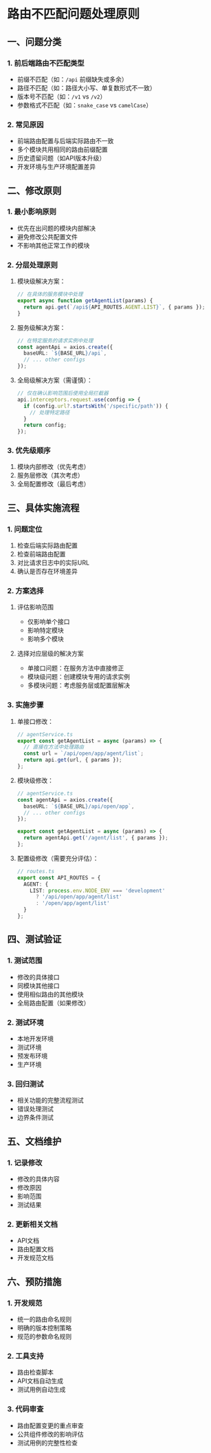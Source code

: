 # 路由不匹配问题处理原则

## 一、问题分类

### 1. 前后端路由不匹配类型
- 前缀不匹配（如：`/api` 前缀缺失或多余）
- 路径不匹配（如：路径大小写、单复数形式不一致）
- 版本号不匹配（如：`/v1` vs `/v2`）
- 参数格式不匹配（如：`snake_case` vs `camelCase`）

### 2. 常见原因
- 前端路由配置与后端实际路由不一致
- 多个模块共用相同的路由前缀配置
- 历史遗留问题（如API版本升级）
- 开发环境与生产环境配置差异

## 二、修改原则

### 1. 最小影响原则
- 优先在出问题的模块内部解决
- 避免修改公共配置文件
- 不影响其他正常工作的模块

### 2. 分层处理原则
1. 模块级解决方案：
   ```typescript
   // 在具体的服务模块中处理
   export async function getAgentList(params) {
     return api.get(`/api${API_ROUTES.AGENT.LIST}`, { params });
   }
   ```

2. 服务级解决方案：
   ```typescript
   // 在特定服务的请求实例中处理
   const agentApi = axios.create({
     baseURL: `${BASE_URL}/api`,
     // ... other configs
   });
   ```

3. 全局级解决方案（需谨慎）：
   ```typescript
   // 仅在确认影响范围后使用全局拦截器
   api.interceptors.request.use(config => {
     if (config.url?.startsWith('/specific/path')) {
       // 处理特定路径
     }
     return config;
   });
   ```

### 3. 优先级顺序
1. 模块内部修改（优先考虑）
2. 服务层修改（其次考虑）
3. 全局配置修改（最后考虑）

## 三、具体实施流程

### 1. 问题定位
1. 检查后端实际路由配置
2. 检查前端路由配置
3. 对比请求日志中的实际URL
4. 确认是否存在环境差异

### 2. 方案选择
1. 评估影响范围
   - 仅影响单个接口
   - 影响特定模块
   - 影响多个模块

2. 选择对应层级的解决方案
   - 单接口问题：在服务方法中直接修正
   - 模块级问题：创建模块专用的请求实例
   - 多模块问题：考虑服务层或配置层解决

### 3. 实施步骤
1. 单接口修改：
   ```typescript
   // agentService.ts
   export const getAgentList = async (params) => {
     // 直接在方法中处理路由
     const url = `/api/open/app/agent/list`;
     return api.get(url, { params });
   };
   ```

2. 模块级修改：
   ```typescript
   // agentService.ts
   const agentApi = axios.create({
     baseURL: `${BASE_URL}/api/open/app`,
     // ... other configs
   });
   
   export const getAgentList = async (params) => {
     return agentApi.get('/agent/list', { params });
   };
   ```

3. 配置级修改（需要充分评估）：
   ```typescript
   // routes.ts
   export const API_ROUTES = {
     AGENT: {
       LIST: process.env.NODE_ENV === 'development' 
         ? '/api/open/app/agent/list'
         : '/open/app/agent/list'
     }
   };
   ```

## 四、测试验证

### 1. 测试范围
- 修改的具体接口
- 同模块其他接口
- 使用相似路由的其他模块
- 全局路由配置（如果修改）

### 2. 测试环境
- 本地开发环境
- 测试环境
- 预发布环境
- 生产环境

### 3. 回归测试
- 相关功能的完整流程测试
- 错误处理测试
- 边界条件测试

## 五、文档维护

### 1. 记录修改
- 修改的具体内容
- 修改原因
- 影响范围
- 测试结果

### 2. 更新相关文档
- API文档
- 路由配置文档
- 开发规范文档

## 六、预防措施

### 1. 开发规范
- 统一的路由命名规则
- 明确的版本控制策略
- 规范的参数命名规则

### 2. 工具支持
- 路由检查脚本
- API文档自动生成
- 测试用例自动生成

### 3. 代码审查
- 路由配置变更的重点审查
- 公共组件修改的影响评估
- 测试用例的完整性检查 